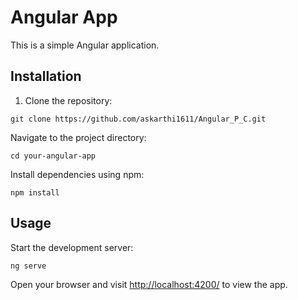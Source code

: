 <body>
  <h1>Angular App</h1>
  <p>This is a simple Angular application.</p>

  <h2>Installation</h2>
  <ol>
    <li>Clone the repository:</li>
  </ol>
  <pre><code>git clone https://github.com/askarthi1611/Angular_P_C.git</code></pre>
  <p>Navigate to the project directory:</p>
  <pre><code>cd your-angular-app</code></pre>
  <p>Install dependencies using npm:</p>
  <pre><code>npm install</code></pre>

  <h2>Usage</h2>
  <p>Start the development server:</p>
  <pre><code>ng serve</code></pre>
  <p>Open your browser and visit <a href="http://localhost:4200/">http://localhost:4200/</a> to view the app.</p>
</body>
